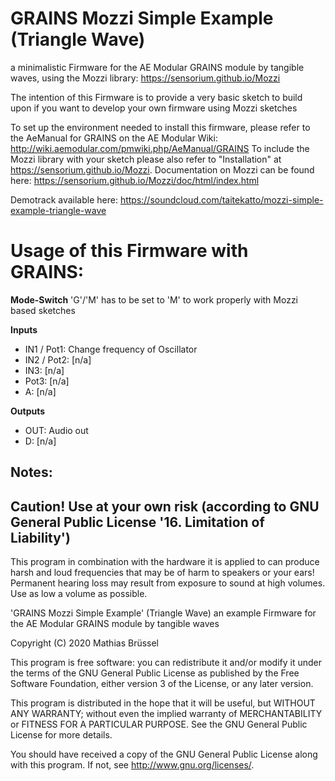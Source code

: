 # GRAINS Mozzi Simple Example (Triangle Wave) 
  
a minimalistic Firmware for the AE Modular GRAINS module by tangible waves, using the Mozzi library: https://sensorium.github.io/Mozzi

The intention of this Firmware is to provide a very basic sketch to build upon if you want to develop your own firmware using Mozzi sketches
    
To set up the environment needed to install this firmware, please refer to the AeManual for GRAINS on the AE Modular Wiki: http://wiki.aemodular.com/pmwiki.php/AeManual/GRAINS
To include the Mozzi library with your sketch please also refer to "Installation" at https://sensorium.github.io/Mozzi.
Documentation on Mozzi can be found here: https://sensorium.github.io/Mozzi/doc/html/index.html
  
Demotrack available here: https://soundcloud.com/taitekatto/mozzi-simple-example-triangle-wave
  
# Usage of this Firmware with GRAINS:

__Mode-Switch__ 'G'/'M' has to be set to 'M' to work properly with Mozzi based sketches
  
__Inputs__

* IN1 / Pot1: Change frequency of Oscillator
* IN2 / Pot2: [n/a]
* IN3:        [n/a]
* Pot3:       [n/a]
* A:          [n/a]

__Outputs__

* OUT:        Audio out
* D:          [n/a]

## Notes:

  
Caution! Use at your own risk (according to GNU General Public License '16. Limitation of Liability')
----------------------------------------------------------------------------------------------------- 
This program in combination with the hardware it is applied to can produce harsh and loud frequencies that may be of harm to speakers or your ears!
Permanent hearing loss may result from exposure to sound at high volumes. Use as low a volume as possible.

'GRAINS Mozzi Simple Example' (Triangle Wave) an example Firmware for the AE Modular GRAINS module by tangible waves
    
Copyright (C) 2020  Mathias Brüssel

This program is free software: you can redistribute it and/or modify
it under the terms of the GNU General Public License as published by
the Free Software Foundation, either version 3 of the License, or
any later version.
  
This program is distributed in the hope that it will be useful,
but WITHOUT ANY WARRANTY; without even the implied warranty of
MERCHANTABILITY or FITNESS FOR A PARTICULAR PURPOSE.  See the
GNU General Public License for more details.
  
You should have received a copy of the GNU General Public License
along with this program.  If not, see <http://www.gnu.org/licenses/>.
